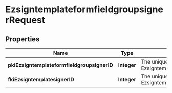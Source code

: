 

# EzsigntemplateformfieldgroupsignerRequest

## Properties

Name | Type | Description | Notes
------------ | ------------- | ------------- | -------------
**pkiEzsigntemplateformfieldgroupsignerID** | **Integer** | The unique ID of the Ezsigntemplateformfieldgroupsigner |  [optional]
**fkiEzsigntemplatesignerID** | **Integer** | The unique ID of the Ezsigntemplatesigner | 




